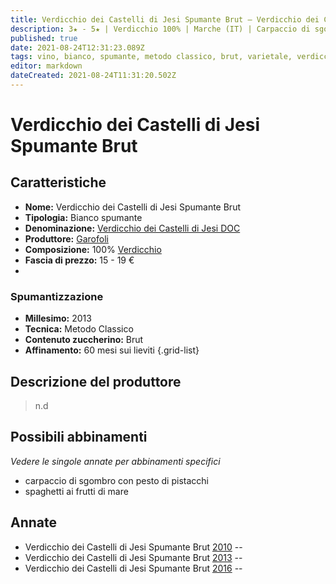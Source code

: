 ```yaml
---
title: Verdicchio dei Castelli di Jesi Spumante Brut – Verdicchio dei Castelli di Jesi DOC – Garofoli
description: 3★ - 5★ | Verdicchio 100% | Marche (IT) | Carpaccio di sgombro con pesto di pistacchi – Spaghetti ai frutti di mare
published: true
date: 2021-08-24T12:31:23.089Z
tags: vino, bianco, spumante, metodo classico, brut, varietale, verdicchio, italia, marche, carpaccio di sgombro con pesto di pistacchi, spaghetti ai frutti di mare, 15 - 19 €, 5 stelle
editor: markdown
dateCreated: 2021-08-24T11:31:20.502Z
---
```


# Verdicchio dei Castelli di Jesi Spumante Brut

## Caratteristiche
- **Nome:** Verdicchio dei Castelli di Jesi Spumante Brut
- **Tipologia:** Bianco spumante
- **Denominazione:** [Verdicchio dei Castelli di Jesi DOC](/denominazioni/Italia/Marche/DOC/Verdicchio-dei-Castelli-di-Jesi)
- **Produttore:** [Garofoli](/produttori/Italia/Marche/Garofoli) 
- **Composizione:** 100% [Verdicchio](/vitigni/Italia/bacca-bianca/verdicchio)
- **Fascia di prezzo:** 15 - 19 €
- 
### Spumantizzazione
- **Millesimo:** 2013
- **Tecnica:** Metodo Classico
- **Contenuto zuccherino:** Brut
- **Affinamento:** 60 mesi sui lieviti
{.grid-list}

## Descrizione del produttore

> n.d

## Possibili abbinamenti
*Vedere le singole annate per abbinamenti specifici*

- carpaccio di sgombro con pesto di pistacchi
- spaghetti ai frutti di mare

## Annate
- Verdicchio dei Castelli di Jesi Spumante Brut [2010](/vini/Italia/Marche/Garofoli/Verdicchio-dei-Castelli-di-Jesi-Spumante-Brut/2010) -- <span class="star-3"></span>
- Verdicchio dei Castelli di Jesi Spumante Brut [2013](/vini/Italia/Marche/Garofoli/Verdicchio-dei-Castelli-di-Jesi-Spumante-Brut/2013) -- <span class="star-5"></span>
- Verdicchio dei Castelli di Jesi Spumante Brut [2016](/vini/Italia/Marche/Garofoli/Verdicchio-dei-Castelli-di-Jesi-Spumante-Brut/2016) -- <span class="star-3"></span>



